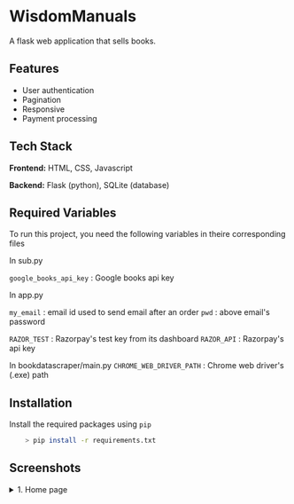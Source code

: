 
# WisdomManuals

A flask web application that sells books. 

## Features

- User authentication
- Pagination
- Responsive
- Payment processing


## Tech Stack

**Frontend:** HTML, CSS, Javascript

**Backend:** Flask (python), SQLite (database)


## Required Variables

To run this project, you need the following variables in theire corresponding files

In sub.py

`google_books_api_key` : Google books api key

In app.py

`my_email` : email id used to send email after an order
`pwd` : above email's password

`RAZOR_TEST` : Razorpay's test key from its dashboard
`RAZOR_API` : Razorpay's api key

In bookdatascraper/main.py
`CHROME_WEB_DRIVER_PATH` : Chrome web driver's (.exe) path


## Installation

Install the required packages using `pip`

```bash
    > pip install -r requirements.txt
```

    
## Screenshots

<details><summary>1. Home page</summary>

<img scr="ss/home.png">

</details>

